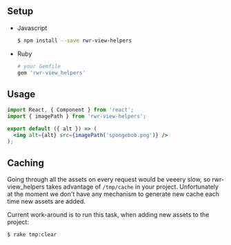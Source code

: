 ## Setup

* Javascript
  ```sh
  $ npm install --save rwr-view-helpers
  ```

* Ruby
  ```ruby
  # your Gemfile
  gem 'rwr-view_helpers'
  ```

## Usage

```jsx
import React, { Component } from 'react';
import { imagePath } from 'rwr-view-helpers';

export default ({ alt }) => (
  <img alt={alt} src={imagePath('spongebob.png')} />
);
```

## Caching

Going through all the assets on every request would be veeery slow, so rwr-view_helpers takes advantage of `/tmp/cache` in your project.
Unfortunately at the moment we don't have any mechanism to generate new cache each time new assets are added.

Current work-around is to run this task, when adding new assets to the project:

```shell
$ rake tmp:clear
```

